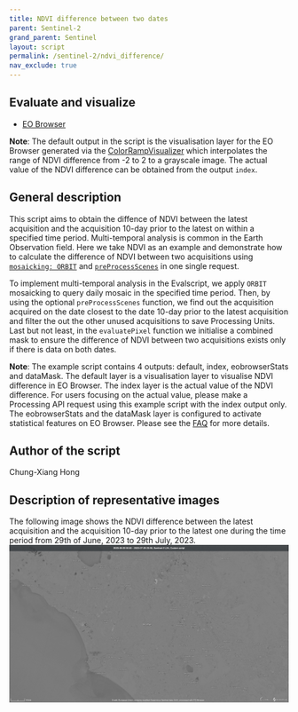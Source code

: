 ```yaml
---
title: NDVI difference between two dates
parent: Sentinel-2
grand_parent: Sentinel
layout: script
permalink: /sentinel-2/ndvi_difference/
nav_exclude: true
---
```



## Evaluate and visualize
- [EO Browser](https://sentinelshare.page.link/bCyt)

**Note**: The default output in the script is the visualisation layer for the EO Browser generated via the [ColorRampVisualizer](https://docs.sentinel-hub.com/api/latest/evalscript/functions/#colorrampvisualizer) which interpolates the range of NDVI difference from -2 to 2 to a grayscale image. The actual value of the NDVI difference can be obtained from the output `index`.

## General description
This script aims to obtain the diffence of NDVI between the latest acquisition and the acquisition 10-day prior to the latest on within a specified time period. Multi-temporal analysis is common in the Earth Observation field. Here we take NDVI as an example and demonstrate how to calculate the difference of NDVI between two acquisitions using [`mosaicking: ORBIT`](https://docs.sentinel-hub.com/api/latest/evalscript/v3/#mosaicking) and [`preProcessScenes`](https://docs.sentinel-hub.com/api/latest/evalscript/v3/#preprocessscenes-function-optional) in one single request.

To implement multi-temporal analysis in the Evalscript, we apply `ORBIT` mosaicking to query daily mosaic in the specified time period. Then, by using the optional `preProcessScenes` function, we find out the acquisition acquired on the date closest to the date 10-day prior to the latest acquisition and filter the out the other unused acquisitions to save Processing Units. Last but not least, in the `evaluatePixel` function we initialise a combined mask to ensure the difference of NDVI between two acquisitions exists only if there is data on both dates.

**Note**: The example script contains 4 outputs: default, index, eobrowserStats and dataMask. The default layer is a visualisation layer to visualise NDVI difference in EO Browser. The index layer is the actual value of the NDVI difference. For users focusing on the actual value, please make a Processing API request using this example script with the index output only. The eobrowserStats and the dataMask layer is configured to activate statistical features on EO Browser. Please see the [FAQ](https://www.sentinel-hub.com/faq/#how-configure-your-layers-statistical-info-eo-browser) for more details.

## Author of the script

Chung-Xiang Hong

## Description of representative images
The following image shows the NDVI difference between the latest acquisition and the acquisition 10-day prior to the latest one during the time period from 29th of June, 2023 to 29th July, 2023.
![NDVI difference example](fig/ndvi_difference.jpg)
